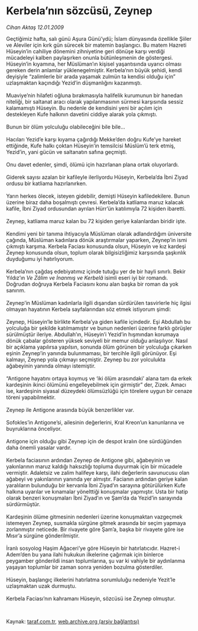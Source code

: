 # Kerbela’nın sözcüsü, Zeynep

*Cihan Aktaş 12.01.2009*

<div class="taraf_structure_2col_1zq">
<div class="margen_n">



 <p>Geçtiğimiz hafta, salı günü Aşura Günü’ydü; İslam dünyasında özellikle Şiiler ve Aleviler için kırk gün sürecek bir matemin başlangıcı. Bu matem Hazreti Hüseyin’in cahiliye dönemini zihniyetine geri dönüşe karşı verdiği mücadeleyi kalben paylaşırken onunla bütünleşmenin de göstergesi. Hüseyin’in kıyamına, her Müslüman’ın kişisel yaşantısında uyarıcı olması gereken derin anlamlar yüklenegelmiştir. Kerbela’nın büyük şehidi, kendi deyişiyle “zalimlerle bir arada yaşamak zulmün ta kendisi olduğu için” uzlaşmaktan kaçındığı Yezid’in düşmanlığını kazanmıştı. <br/><br/>Muaviye’nin hilafeti oğluna bırakmasıyla halifelik kurumunun bir hanedan niteliği, bir saltanat aracı olarak yapılanmasının sürmesi karşısında sessiz kalamamıştı Hüseyin. Bu nedenle de kendisini yeni bir açılım için destekleyen Kufe halkının davetini ciddiye alarak yola çıkmıştı. <br/><br/>Bunun bir ölüm yolculuğu olabileceğini bile bile... <br/><br/>Hacıları Yezid’e karşı kıyama çağırdığı Mekke’den doğru Kufe’ye hareket ettiğinde, Kufe halkı çoktan Hüseyin’in temsilcisi Müslüm’ü terk etmiş, Yezid’in, yani gücün ve saltanatın safına geçmişti. <br/><br/>Onu davet edenler, şimdi, ölümü için hazırlanan plana ortak oluyorlardı. <br/><br/>Giderek sayısı azalan bir kafileyle ilerliyordu Hüseyin, Kerbela’da İbni Ziyad ordusu bir katliama hazırlanırken. <br/><br/>Yarın herkes ölecek, isteyen gidebilir, demişti Hüseyin kafiledekilere. Bunun üzerine biraz daha boşalmıştı çevresi. Kerbela’da katliama maruz kalacak kafile, İbni Ziyad ordusundan ayrılan Hürr’ün katılımıyla 72 kişiden ibaretti. <br/><br/>Zeynep, katliama maruz kalan bu 72 kişiden geriye kalanlardan biridir işte. <br/><br/>Kendimi yeni bir tanıma ihtiyacıyla Müslüman olarak adlandırdığım üniversite çağında, Müslüman kadınlara dönük araştırmalar yaparken, Zeynep’in ismi çıkmıştı karşıma. Kerbela Faciası konusunda olsun, Hüseyin ve kız kardeşi Zeynep konusunda olsun, toplum olarak bilgisizliğimiz karşısında şaşkınlık duyduğumu iyi hatırlıyorum. <br/><br/>Kerbela’nın çağdaş edebiyatımız içinde tutuğu yer de bir hayli sınırlı. Bekir Yıldız’ın <i>Ve Zâlim ve İnanmış ve Kerbelâ</i> isimli eseri iyi bir romandı. Doğrudan doğruya Kerbela Faciasını konu alan başka bir roman da yok sanırım. <br/><br/>Zeynep’in Müslüman kadınlarla ilgili dışarıdan sürdürülen tasvirlerle hiç ilgisi olmayan hayatının Kerbela sayfalarından söz etmek istiyorum şimdi: <br/><br/>Zeynep, Hüseyin’le birlikte Kerbela’ya giden kafile içindedir. Eşi Abdullah bu yolculuğa bir şekilde katılmamıştır ve bunun nedenleri üzerine farklı görüşler sürülmüştür ileriye. Abdullah’ın, Hüseyin’i Yezid’in hışmından korumaya dönük çabalar gösteren yüksek seviyeli bir memur olduğu anlaşılıyor. Nasıl bir açıklama yapılırsa yapılsın, sonunda ölüm görünen bir yolculuğa çıkarken eşinin Zeynep’in yanında bulunmaması, bir tercihle ilgili görünüyor. Eşi kalmayı, Zeynep yola çıkmayı seçmiştir. Zeynep bu zor yolculukta ağabeyinin yanında olmayı istemiştir. <br/><br/>“Antigone hayatını ortaya koymuş ve ‘iki ölüm arasındaki’ alana tam da erkek kardeşinin ikinci ölümünü engelleyebilmek için girmiştir” der, Zizek. Amacı ise, kardeşinin siyasal düzeydeki ölümsüzlüğü için törelere uygun bir cenaze töreni yapabilmektir. <br/><br/>Zeynep ile Antigone arasında büyük benzerlikler var. <br/><br/>Sofokles’in Antigone’si, ailesinin değerlerini, Kral Kreon’un kanunlarına ve buyruklarına önceliyor. <br/><br/>Antigone için olduğu gibi Zeynep için de despot kralın öne sürdüğünden daha önemli yasalar vardır. <br/><br/>Kerbela faciasının ardından Zeynep de Antigone gibi, ağabeyinin ve yakınlarının maruz kaldığı haksızlığı topluma duyurmak için bir mücadele vermiştir. Adaletsiz ve zalim halifeye karşı, ilahi değerlerin savunucusu olan ağabeyi ve yakınlarının yanında yer almıştır. Facianın ardından geriye kalan yaralıların bulunduğu bir kervanla İbni Ziyad’ın sarayına götürülürken Kufe halkına uyarılar ve kınamalar yönelttiği konuşmalar yapmıştır. Usta bir hatip olarak benzeri konuşmaları İbni Ziyad’ın ve Şam’da da Yezid’in sarayında sürdürmüştür. <br/><br/>Kardeşinin ölüme gitmesinin nedenleri üzerine konuşmaktan vazgeçmek istemeyen Zeynep, susmakla sürgüne gitmek arasında bir seçim yapmaya zorlanmıştır neticede. Bir rivayete göre Şam’a, başka bir rivayete göre ise Mısır’a sürgüne gönderilmiştir. <br/><br/>İranlı sosyolog Haşim Ağaceri’ye göre Hüseyin bir hatırlatıcıdır. Hazret-i Adem’den bu yana ilahi hukukun ilkelerine çağırmak için binlerce peygamber gönderildi insan toplumlarına, şu var ki vahiyle bir aydınlanma yaşayan toplumlar bir zaman sonra yeniden bozulma gösterdiler. <br/><br/>Hüseyin, başlangıç ilkelerini hatırlatma sorumluluğu nedeniyle Yezit’le uzlaşmaktan uzak durmuştu. <br/><br/>Kerbela Faciası’nın kahramanı Hüseyin, sözcüsü ise Zeynep olmuştur.</p>

<br/>


<div id="taraf_not">
</div>

</div>


</div>

Kaynak: [taraf.com.tr](http://www.taraf.com.tr:80/makale/3517.htm), [web.archive.org (arşiv bağlantısı)](http://web.archive.org/web/20090501181441/http://www.taraf.com.tr:80/makale/3517.htm)
